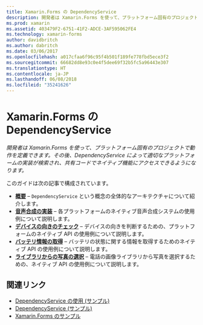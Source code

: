 ```yaml
---
title: Xamarin.Forms の DependencyService
description: 開発者は Xamarin.Forms を使って、プラットフォーム固有のプロジェクトで動作を定義できます。 その後、DependencyService によって適切なプラットフォームの実装が検索され、共有コードでネイティブ機能にアクセスできるようになります。
ms.prod: xamarin
ms.assetid: 403479F2-6751-41F2-ADCE-3AF595062FE4
ms.technology: xamarin-forms
author: davidbritch
ms.author: dabritch
ms.date: 03/06/2017
ms.openlocfilehash: a017cfaa6f96c95f4b501f189fe778fbd5ece3f2
ms.sourcegitcommit: 66682dd8e93c0e4f5dee69f32b5fc5a96443e307
ms.translationtype: HT
ms.contentlocale: ja-JP
ms.lasthandoff: 06/08/2018
ms.locfileid: "35241626"
---
```

# <a name="xamarinforms-dependencyservice"></a>Xamarin.Forms の DependencyService

_開発者は Xamarin.Forms を使って、プラットフォーム固有のプロジェクトで動作を定義できます。その後、DependencyService によって適切なプラットフォームの実装が検索され、共有コードでネイティブ機能にアクセスできるようになります。_

このガイドは次の記事で構成されています。

- **[概要](introduction.md)** &ndash; `DependencyService` という概念の全体的なアーキテクチャについて紹介します。
- **[音声合成の実装](text-to-speech.md)** &ndash; 各プラットフォームのネイティブ音声合成システムの使用例について説明します。
- **[デバイスの向きのチェック](device-orientation.md)** &ndash; デバイスの向きを判断するための、プラットフォームのネイティブ API の使用例について説明します。
- **[バッテリ情報の取得](battery-info.md)** &ndash; バッテリの状態に関する情報を取得するためのネイティブ API の使用例について説明します。
- **[ライブラリからの写真の選択](photo-picker.md)** &ndash; 電話の画像ライブラリから写真を選択するための、ネイティブ API の使用例について説明します。


## <a name="related-links"></a>関連リンク

- [DependencyService の使用 (サンプル)](https://developer.xamarin.com/samples/UsingDependencyService)
- [DependencyService (サンプル)](https://developer.xamarin.com/samples/xamarin-forms/DependencyService/DependencyServiceSample)
- [Xamarin.Forms のサンプル](https://github.com/xamarin/xamarin-forms-samples)
